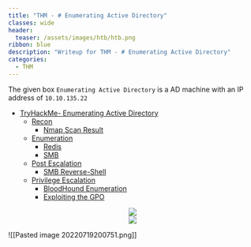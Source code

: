 ```yaml
---
title: "THM - # Enumerating Active Directory"
classes: wide
header:
  teaser: /assets/images/htb/htb.png
ribbon: blue
description: "Writeup for THM - # Enumerating Active Directory"
categories:
  - THM
---
```


The given box ```Enumerating Active Directory``` is a AD machine with an IP address of ```10.10.135.22```

- [TryHackMe- Enumerating Active Directory](#tryhackme---Enumerating-Active-Directory)
  - [Recon](#recon)
    - [Nmap Scan Result](#nmap-scan-result)
  - [Enumeration](#enumeration)
	  - [Redis](#redis)
	  - [SMB](#smb)
  - [Post Escalation](#post-escalation)
	  - [SMB Reverse-Shell](#smb-reverse-shell)
  - [Privilege Escalation](#privilege-escalation)
	  - [BloodHound Enumeration](#bloodhound-enumeration)
	  - [Exploiting the GPO](#exploiting-the-gpo)

<center>
<img src = "https://github.com/enum-more/obsidian_vault/raw/main/adenumeration/attacking-ad.png" />
</center>

<center>
<img src = "https://github.com/enum-more/obsidian_vault/raw/main/adenumeration/network-diagram.png" />
</center>

![[Pasted image 20220719200751.png]]
